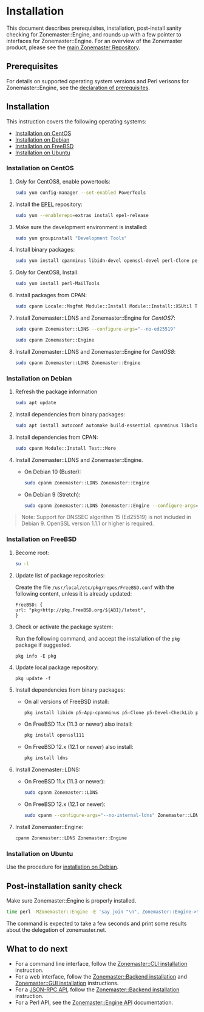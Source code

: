 # Installation

This document describes prerequisites, installation, post-install sanity
checking for Zonemaster::Engine, and rounds up with a few pointer to interfaces
for Zonemaster::Engine. For an overview of the Zonemaster product, please see
the [main Zonemaster Repository].


## Prerequisites

For details on supported operating system versions and Perl verisons for
Zonemaster::Engine, see the [declaration of prerequisites].


## Installation

This instruction covers the following operating systems:

 * [Installation on CentOS]
 * [Installation on Debian]
 * [Installation on FreeBSD]
 * [Installation on Ubuntu]


### Installation on CentOS

1) *Only* for CentOS8, enable powertools:

   ```sh
   sudo yum config-manager --set-enabled PowerTools
   ```

2) Install the [EPEL][EPEL] repository:

   ```sh
   sudo yum --enablerepo=extras install epel-release
   ```

3) Make sure the development environment is installed:

   ```sh
   sudo yum groupinstall "Development Tools"
   ```

4) Install binary packages:

   ```sh
   sudo yum install cpanminus libidn-devel openssl-devel perl-Clone perl-core perl-Devel-CheckLib perl-File-ShareDir perl-File-Slurp perl-libintl perl-IO-Socket-INET6 perl-JSON-PP perl-List-MoreUtils perl-Module-Find perl-Moose perl-Net-IP perl-Pod-Coverage perl-Test-Differences perl-Test-Exception perl-Test-Fatal perl-Test-Pod perl-Text-CSV perl-YAML
   ```

5) *Only* for CentOS8, Install:
   
   ```sh
   sudo yum install perl-MailTools
   ```

6) Install packages from CPAN:

   ```sh
   sudo cpanm Locale::Msgfmt Module::Install Module::Install::XSUtil Test::More
   ```

7) Install Zonemaster::LDNS and Zonemaster::Engine for *CentOS7*:

   ```sh
   sudo cpanm Zonemaster::LDNS --configure-args="--no-ed25519"
   ```

   ```sh
   sudo cpanm Zonemaster::Engine
   ```

8) Install Zonemaster::LDNS and Zonemaster::Engine for *CentOS8*:

   ```sh
   sudo cpanm Zonemaster::LDNS Zonemaster::Engine
   ```

### Installation on Debian

1) Refresh the package information

   ```sh
   sudo apt update
   ```

2) Install dependencies from binary packages:

   ```sh
   sudo apt install autoconf automake build-essential cpanminus libclone-perl libdevel-checklib-perl libemail-valid-perl libfile-sharedir-perl libfile-slurp-perl libidn11-dev libintl-perl libio-socket-inet6-perl libjson-pp-perl liblist-moreutils-perl liblocale-msgfmt-perl libmodule-find-perl libmodule-install-xsutil-perl libmoose-perl libnet-ip-perl libpod-coverage-perl libreadonly-xs-perl libssl-dev libtest-differences-perl libtest-exception-perl libtest-fatal-perl libtest-pod-perl libtext-csv-perl libtool m4
   ```

3) Install dependencies from CPAN:

   ```sh
   sudo cpanm Module::Install Test::More
   ```

4) Install Zonemaster::LDNS and Zonemaster::Engine.

   * On Debian 10 (Buster):

     ```sh
     sudo cpanm Zonemaster::LDNS Zonemaster::Engine
     ```

   * On Debian 9 (Stretch):

     ```sh
     sudo cpanm Zonemaster::LDNS Zonemaster::Engine --configure-args="--no-ed25519"
     ```

> Note: Support for DNSSEC algorithm 15 (Ed25519) is not included in Debian 9.
> OpenSSL version 1.1.1 or higher is required.


### Installation on FreeBSD

1) Become root:

   ```sh
   su -l
   ```

2) Update list of package repositories:

   Create the file `/usr/local/etc/pkg/repos/FreeBSD.conf` with the 
   following content, unless it is already updated:

   ```
   FreeBSD: {
   url: "pkg+http://pkg.FreeBSD.org/${ABI}/latest",
   }
   ```

3) Check or activate the package system:

   Run the following command, and accept the installation of the `pkg` package
   if suggested.

   ```
   pkg info -E pkg
   ```

4) Update local package repository:

   ```
   pkg update -f
   ```

5) Install dependencies from binary packages:

   * On all versions of FreeBSD install:

     ```sh
     pkg install libidn p5-App-cpanminus p5-Clone p5-Devel-CheckLib p5-Email-Valid p5-File-ShareDir p5-File-Slurp p5-IO-Socket-INET6 p5-JSON-PP p5-List-MoreUtils p5-Locale-libintl p5-Locale-Msgfmt p5-Module-Find p5-Module-Install p5-Module-Install-XSUtil p5-Moose p5-Net-IP-XS p5-Pod-Coverage p5-Readonly-XS p5-Test-Differences p5-Test-Exception p5-Test-Fatal p5-Test-Pod p5-Text-CSV
     ```

   * On FreeBSD 11.x (11.3 or newer) also install:

     ```sh
     pkg install openssl111
     ```

   * On FreeBSD 12.x (12.1 or newer) also install:

     ```sh
     pkg install ldns
     ```

6) Install Zonemaster::LDNS:

   * On FreeBSD 11.x (11.3 or newer):

     ```sh
     sudo cpanm Zonemaster::LDNS
     ```

   * On FreeBSD 12.x (12.1 or newer):

     ```sh
     sudo cpanm --configure-args="--no-internal-ldns" Zonemaster::LDNS
     ```

7) Install Zonemaster::Engine:

   ```sh
   cpanm Zonemaster::LDNS Zonemaster::Engine
   ```


### Installation on Ubuntu

Use the procedure for [installation on Debian].


## Post-installation sanity check

Make sure Zonemaster::Engine is properly installed.

```sh
time perl -MZonemaster::Engine -E 'say join "\n", Zonemaster::Engine->test_module("BASIC", "zonemaster.net")'
```

The command is expected to take a few seconds and print some results about the delegation of zonemaster.net.


## What to do next

* For a command line interface, follow the [Zonemaster::CLI installation] instruction.
* For a web interface, follow the [Zonemaster::Backend installation] and [Zonemaster::GUI installation] instructions.
* For a [JSON-RPC API], follow the [Zonemaster::Backend installation] instruction.
* For a Perl API, see the [Zonemaster::Engine API] documentation.


[Declaration of prerequisites]: https://github.com/zonemaster/zonemaster#prerequisites
[EPEL]: https://fedoraproject.org/wiki/EPEL
[Installation on CentOS]: #installation-on-centos
[Installation on Debian]: #installation-on-debian
[Installation on FreeBSD]: #installation-on-freebsd
[Installation on Ubuntu]: #installation-on-ubuntu
[JSON-RPC API]: https://github.com/zonemaster/zonemaster-backend/blob/master/docs/API.md
[Main Zonemaster Repository]: https://github.com/zonemaster/zonemaster
[Zonemaster::Backend installation]: https://github.com/zonemaster/zonemaster-backend/blob/master/docs/Installation.md
[Zonemaster::CLI installation]: https://github.com/zonemaster/zonemaster-cli/blob/master/docs/Installation.md
[Zonemaster::Engine API]: http://search.cpan.org/~znmstr/Zonemaster-Engine/lib/Zonemaster/Engine/Overview.pod
[Zonemaster::GUI installation]: https://github.com/zonemaster/zonemaster-gui/blob/master/docs/Installation.md
